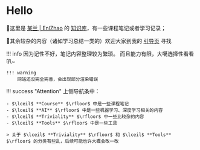 # Hello

  💬这里是 [某兰 | EnlZhao](https://blog.enlzhao.com/about/) 的 [知识库](https://note.enlzhao.com/)，有一些课程笔记或者学习记录；
  
  💬其余较杂的内容（诸如学习总结一类的）欢迎大家到我的 [引导页](https://enlzhao.com/) 寻找
  
!!! info 
    因为记性不好，笔记内容整理较为繁琐。
    而且能力有限，大噶选择性看看叭~

    !!! warning
        网站还没完全完善，会出现部分渲染错误

!!! success "Attention"
    上侧导航条中：

    - $\lceil$ **Course** $\rfloor$ 中是一些课程笔记
    - $\lceil$ **AI** $\rfloor$ 中是一些机器学习、深度学习相关的内容
    - $\lceil$ **Triviality** $\rfloor$ 中一些比较杂的内容
    - $\lceil$ **Tools** $\rfloor$ 中是一些工具

    > 关于 $\lceil$ **Triviality** $\rfloor$ 和 $\lceil$ **Tools** $\rfloor$ 的分类有些乱，后续可能也许大概会改一改



